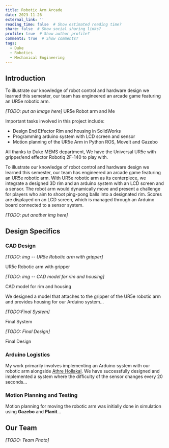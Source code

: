 ```yaml
---
title: Robotic Arm Arcade
date: 2023-11-26
external_link: ''
reading_time: false  # Show estimated reading time?
share: false  # Show social sharing links?
profile: true  # Show author profile?
comments: true  # Show comments?
tags:
  - Duke
  - Robotics
  - Mechanical Engineering
---
```


## Introduction
To illustrate our knowledge of robot control and hardware design we learned this semester, our team has  engineered an  arcade game featuring an UR5e robotic arm.

*[TODO: put an image here]*
UR5e Robot arm and Me

Important tasks involved in this project include:

- Design End Effector Rim and housing in SolidWorks
- Programming arduino system with LCD screen and sensor
- Motion planning of the UR5e Arm in Python ROS, MoveIt and Gazebo

All thanks to Duke MEMS department, We have the Universal UR5e with gripper/end effector Robotiq 2F-140 to play with.

To illustrate our knowledge of robot control and hardware design we learned this semester, our team has engineered an arcade game featuring an UR5e robotic arm. With UR5e robotic arm as its centerpiece, we integrate a designed 3D rim and an arduino system with an LCD screen and a sensor. The robot arm would dynamically move and present a challenge for players who aim to shoot ping-pong balls into a designated rim. Scores are displayed on an LCD screen, which is managed through an Arduino board connected to a sensor system.

*[TODO: put another img here]*

## Design Specifics

### CAD Design 

*[TODO: img -- UR5e Robotic arm with gripper]*

UR5e Robotic arm with gripper

*[TODO: img -- CAD model for rim and housing]*

CAD model for rim and housing

We designed a model that attaches to the gripper of the UR5e robotic arm and provides housing for our Arduino system...

*[TODO:Final System]*

Final System

*[TODO: Final Design]*

Final Design

### Arduino Logistics 

My work primarily involves implementing an Arduino system with our robotic arm alongside [Athre Hollakal](https://sites.google.com/view/athre-hollakal/about-me). We have successfully designed and implemented a system where the difficulty of the sensor changes every 20 seconds...

### Motion Planning and Testing 

Motion planning for moving the robotic arm was initially done in simulation using **Gazebo** and **Planit**...

## Our Team

*[TODO: Team Photo]*

